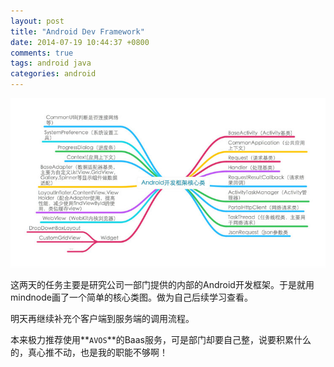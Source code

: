 ```yaml
---
layout: post
title: "Android Dev Framework"
date: 2014-07-19 10:44:37 +0800
comments: true
tags: android java
categories: android
---
```

![Android Dev Framework](../images/android_framework.png)

这两天的任务主要是研究公司一部门提供的内部的Android开发框架。于是就用mindnode画了一个简单的核心类图。做为自己后续学习查看。

明天再继续补充个客户端到服务端的调用流程。

本来极力推荐使用**`AVOS`**的Baas服务，可是部门却要自己整，说要积累什么的，真心推不动，也是我的职能不够啊！